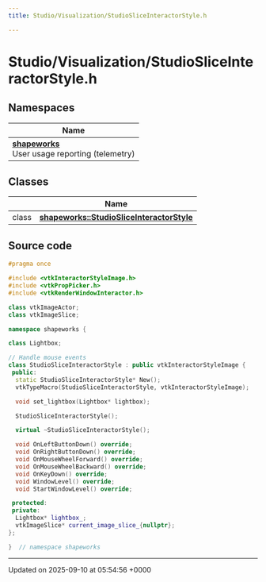 ```yaml
---
title: Studio/Visualization/StudioSliceInteractorStyle.h

---
```


# Studio/Visualization/StudioSliceInteractorStyle.h



## Namespaces

| Name           |
| -------------- |
| **[shapeworks](../Namespaces/namespaceshapeworks.md)** <br>User usage reporting (telemetry)  |

## Classes

|                | Name           |
| -------------- | -------------- |
| class | **[shapeworks::StudioSliceInteractorStyle](../Classes/classshapeworks_1_1StudioSliceInteractorStyle.md)**  |




## Source code

```cpp
#pragma once

#include <vtkInteractorStyleImage.h>
#include <vtkPropPicker.h>
#include <vtkRenderWindowInteractor.h>

class vtkImageActor;
class vtkImageSlice;

namespace shapeworks {

class Lightbox;

// Handle mouse events
class StudioSliceInteractorStyle : public vtkInteractorStyleImage {
 public:
  static StudioSliceInteractorStyle* New();
  vtkTypeMacro(StudioSliceInteractorStyle, vtkInteractorStyleImage);

  void set_lightbox(Lightbox* lightbox);

  StudioSliceInteractorStyle();

  virtual ~StudioSliceInteractorStyle();

  void OnLeftButtonDown() override;
  void OnRightButtonDown() override;
  void OnMouseWheelForward() override;
  void OnMouseWheelBackward() override;
  void OnKeyDown() override;
  void WindowLevel() override;
  void StartWindowLevel() override;

 protected:
 private:
  Lightbox* lightbox_;
  vtkImageSlice* current_image_slice_{nullptr};
};

}  // namespace shapeworks
```


-------------------------------

Updated on 2025-09-10 at 05:54:56 +0000

